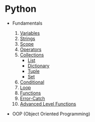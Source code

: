 # Python

* Fundamentals
    1. [Variables](./fundamentals/1.0.variables_data_type.py)
    2. [Strings](./fundamentals/1.1.strings.py)
    3. [Scope](./fundamentals/1.2.scope.py)
    4. [Operators](./fundamentals/1.3.operators.py)
    5. [Collections](./fundamentals/2.0.collections.py)
        * [List](./fundamentals/2.1.list.py)
        * [Dictionary](./fundamentals/2.2.dictionary.py)
        * [Tuple](./fundamentals/2.3.tuple.py)
        * [Set](./fundamentals/2.4.set.py)
    6. [Conditional](./fundamentals/3.0.conditional_statements.py)
    7. [Loop](./fundamentals/4.0.loops.py)
    8. [Functions](./fundamentals/5.0.functions.py)
    9. [Error-Catch](./fundamentals/6.0.error_catch.py)
    10. [Advanced Level Functions](./fundamentals/)

* OOP (Object Oriented Programming)